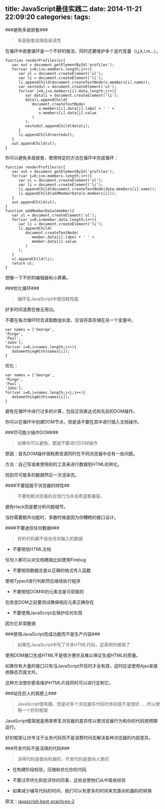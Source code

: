 title: JavaScript最佳实践二
date: 2014-11-21 22:09:20
categories:
tags:
---
###避免多层嵌套###

>多层嵌套会降低易读性

在循环中嵌套循环是一个不好的做法，同时还要维护多个迭代变量（i,j,k,l,m...）。

	function renderProfiles(o){
	   var out = document.getElementById('profiles');
	   for(var i=0;i<o.members.length;i++){
	      var ul = document.createElement('ul');
	      var li = document.createElement('li');
	      li.appendChild(document.createTextNode(o.members[i].name));
	      var nestedul = document.createElement('ul');
	      for(var j=0;j<o.members[i].data.length;j++){
	         var datali = document.createElement('li');
	         datali.appendChild(
	            document.createTextNode(
	               o.members[i].data[j].label + ' ' + 
	               o.members[i].data[j].value
	            )
	         );
	         nestedul.appendChild(detali);
	      }
	      li.appendChild(nestedul);
	   }
	   out.appendChild(ul);
	}

<!-- more -->

你可以避免多层嵌套，使用特定的方法在循环中完成循环：

	function renderProfiles(o){
	   var out = document.getElementById('profiles');
	   for(var i=0;i<o.members.length;i++){
	      var ul = document.createElement('ul');
	      var li = document.createElement('li');
	      li.appendChild(document.createTextNode(data.members[i].name));
	      li.appendChild(addMemberData(o.members[i]));
	   }
	   out.appendChild(ul);
	}
	function addMemberData(member){
	   var ul = document.createElement('ul');
	   for(var i=0;i<member.data.length;i++){
	      var li = document.createElement('li');
	      li.appendChild(
	         document.createTextNode(
	            member.data[i].label + ' ' +
	            member.data[i].value
	         )
	      );
	   }
	   ul.appendChild(li);
	   return ul;
	}

 想像一下不好的编辑器和小屏幕。

 ###优化循环###

 >循环在JavaScript中很消耗性能

好多时间浪费在做无用功。

不要在每次循环时去读取数组长度，应该将其存储在另一个变量中。

	var names = ['George', 
	'Ringo', 
	'Paul', 
	'John'];
	for(var i=0;i<names.length;i++){
	   doSomethingWith(names[i]);
	}

优化：

	var names = ['George', 
	'Ringo', 
	'Paul', 
	'John'];
	for(var i=0,j=names.length;i<j;i++){
	   doSomethingWith(names[i]);
	}

避免在循环中进行过多的计算，包括正则表达式和先前的DOM操作。

你可以在循环中创建DOM节点，但是请不要在其中进行插入文档操作。

###尽可能少操作DOM###

>如果你可以避免，那就不要进行DOM操作

原因：首先DOM操作很耗费资源同时在不同浏览器中总有一些问题。

方法：自己写或者使用别的工具来进行数据到HTML的转化。

找到尽可能多的数据然后一次渲染完。

####不要屈服于浏览器的特性##

>不要依赖浏览器的古怪行为并且希望都兼容。

避免Hack而是要分析问题细节。

当你需要额外功能时，多数时候是因为你糟糕的接口设计。

####不要迷信任何数据###

>好的代码都不信任任何输入的数据

* 不要相信HTML文档

任何人都可以对文档瞎搞比如使用Firebug

* 不要相信数据总是以正确的格式传入函数

使用Typeof进行判断然后继续执行程序

* 不要相信DOM中的元素总是可获取的

在改变DOM之前要测试确保相应元素正确存在

* 不要使用JavaScript去保护任何东西

因为它非常脆弱

###使用JavaScript完成功能而不是生产内容###

>如果在JavaScript中写了许多HTML代码，这表明你做错了

使用DOM接口生成HTML不是很方便并且难以保证生成HTML的质量。

如果你有大量的接口只有当JavaScript开启时才会有效，这时应该使用Ajax来接收静态页面文件。

这种方法使你更易维护HTML片段同时可以进行定制它。

###站在巨人的肩膀上###

>JavaScript很有趣，但是对多个浏览器写代码时体验就不是很好......所以使用一个好的框架

JavaScript框架就是用来修复浏览器的差异性以使浏览器行为和你的代码按预期运行。

好的框架让你专注于业务代码而不是浪费时间去解决各种浏览器的内部差异。

###开发代码不是活得的代码###

>活得代码是面向机器的，开发代码是面向人类的

* 在构建阶段校验，压缩和优化你的代码

* 不要过早优化和批评你的同事，这些会使他们从中吸收经验

* 如果减少编写代码的时间，我们可以有更多的时间来完善向机器码的转换

原文：[javascript-best-practices-2](http://www.thinkful.com/learn/javascript-best-practices-2/Avoid-Heavy-Nesting)